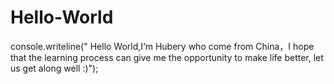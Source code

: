# Hello-World
console.writeline("
Hello World,I‘m Hubery who come from China，I hope that the learning process can give me the opportunity to make life better, let us get along well :)");
